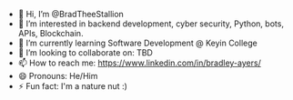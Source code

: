- 👋 Hi, I’m @BradTheeStallion
- 👀 I’m interested in backend development, cyber security, Python, bots, APIs, Blockchain.
- 🌱 I’m currently learning Software Development @ Keyin College
- 💞️ I’m looking to collaborate on: TBD
- 📫 How to reach me: https://www.linkedin.com/in/bradley-ayers/
- 😄 Pronouns: He/Him
- ⚡ Fun fact: I'm a nature nut :)
